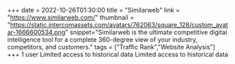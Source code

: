 +++
date = 2022-10-26T01:30:00
title = "Similarweb"
link = "https://www.similarweb.com/"
thumbnail = "https://static.intercomassets.com/avatars/762063/square_128/custom_avatar-1666600534.png"
snippet="Similarweb is the ultimate competitive digital intelligence tool for a complete 360-degree view of your industry, competitors, and customers."
tags = ["Traffic Rank","Website Analysis"]
+++
1 user 
Limited access to historical data 
Limited access to historical data 
